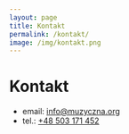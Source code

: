 ```yaml
---
layout: page
title: Kontakt
permalink: /kontakt/
image: /img/kontakt.png
---
```

# Kontakt

- email: [info@muzyczna.org][1]
- tel.: [+48 503 171 452][2]

[1]: mailto:info@muzyczna.org
[2]: tel:+48503171452